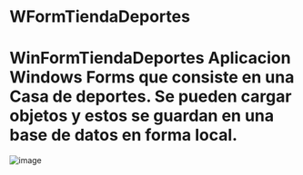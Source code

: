# WFormTiendaDeportes
# WinFormTiendaDeportes Aplicacion Windows Forms que consiste en una Casa de deportes. Se pueden cargar objetos y estos se guardan en una base de datos en forma local. 
![image](https://github.com/brunorz08/WinFormTiendaDeportes/assets/118769149/0e927b86-151f-4913-94be-d25fde0e2139)
